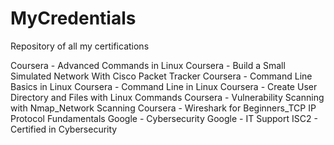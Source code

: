 # MyCredentials
Repository of all my certifications

Coursera - Advanced Commands in Linux
Coursera - Build a Small Simulated Network With Cisco Packet Tracker
Coursera - Command Line Basics in Linux
Coursera - Command Line in Linux
Coursera - Create User Directory and Files with Linux Commands
Coursera - Vulnerability Scanning with Nmap_Network Scanning
Coursera - Wireshark for Beginners_TCP IP Protocol Fundamentals
Google - Cybersecurity
Google - IT Support
ISC2 - Certified in Cybersecurity
